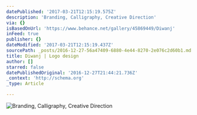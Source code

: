 ```yaml
---
datePublished: '2017-03-21T12:15:19.575Z'
description: 'Branding, Calligraphy, Creative Direction'
via: {}
isBasedOnUrl: 'https://www.behance.net/gallery/45869449/Diwanj'
inFeed: true
publisher: {}
dateModified: '2017-03-21T12:15:19.437Z'
sourcePath: _posts/2016-12-27-56a47409-6880-4e44-8270-2e076c2d60b1.md
title: Diwanj | Logo design
author: []
starred: false
datePublishedOriginal: '2016-12-27T21:44:21.736Z'
_context: 'http://schema.org'
_type: Article

---
```

![Branding, Calligraphy, Creative Direction](https://the-grid-user-content.s3-us-west-2.amazonaws.com/07baf46d-52f9-4c5f-bc7b-6ab7798beb46.png)
